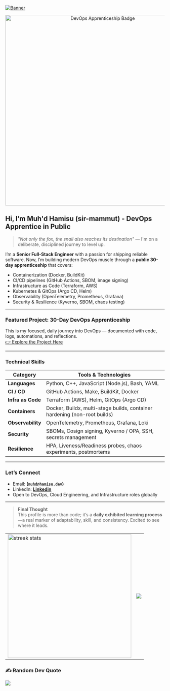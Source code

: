 [<img src="https://github.com/user-attachments/assets/19f1dd42-2eb0-4b52-9462-6cb4cc2d0825" alt="Banner"/>](https://hamisu.dev)

<p align="center">
  <img width="600" src="https://img.shields.io/badge/DevOps-30%20Day%20Apprenticeship-blue?style=flat-square" alt="DevOps Apprenticeship Badge" />
</p>

## ​ Hi, I’m **Muh'd Hamisu** (sir-mammut) - DevOps Apprentice in Public

> *"Not only the fox, the snail also reaches its destination"* — I'm on a deliberate, disciplined journey to level up.

I’m a **Senior Full-Stack Engineer** with a passion for shipping reliable software. Now, I’m building modern DevOps muscle through a **public 30-day apprenticeship** that covers:
- Containerization (Docker, BuildKit)
- CI/CD pipelines (GitHub Actions, SBOM, image signing)
- Infrastructure as Code (Terraform, AWS)
- Kubernetes & GitOps (Argo CD, Helm)
- Observability (OpenTelemetry, Prometheus, Grafana)
- Security & Resilience (Kyverno, SBOM, chaos testing)

---

###  Featured Project: 30-Day DevOps Apprenticeship
This is my focused, daily journey into DevOps — documented with code, logs, automations, and reflections.  
[👉 Explore the Project Here](https://github.com/sir-mammut/devops-apprenticeship)

---

###  Technical Skills
| Category       | Tools & Technologies                                                                 |
|----------------|------------------------------------------------------------------------------------- |
| **Languages**     | Python, C++, JavaScript (Node.js), Bash, YAML                                     |
| **CI / CD**       | GitHub Actions, Make, BuildKit, Docker                                            |
| **Infra as Code** | Terraform (AWS), Helm, GitOps (Argo CD)                                           |
| **Containers**    | Docker, Buildx, multi-stage builds, container hardening (non-root builds)         |
| **Observability** | OpenTelemetry, Prometheus, Grafana, Loki                                          |
| **Security**      | SBOMs, Cosign signing, Kyverno / OPA, SSH, secrets management                     |
| **Resilience**    | HPA, Liveness/Readiness probes, chaos experiments, postmortems                    |

---

###  Let’s Connect
- Email: **(`muhd@hamisu.dev`)**  
- LinkedIn: **[Linkedin](www.linkedin.com/in/muhd-hamisu)**  
- Open to DevOps, Cloud Engineering, and Infrastructure roles globally

---

>  **Final Thought**  
This profile is more than code; it’s a **daily exhibited learning process**—a real marker of adaptability, skill, and consistency. Excited to see where it leads.

<table>
  <tr>
  <td>
    <img width=390 src="https://github-readme-streak-stats-salesp07.vercel.app/?user=sir-mammut&theme=react&border_radius=10" alt="streak stats"/>
  </td>
  <td>
    <img src="https://github-readme-stats.vercel.app/api/top-langs/?username=sir-mammut&layout=compact&langs_count=5&card_width=500&theme=dracula" />
  </td>
    
  </tr>
  
</table>

### ✍️ Random Dev Quote
![](https://quotes-github-readme.vercel.app/api?type=horizontal&theme=radical) 

